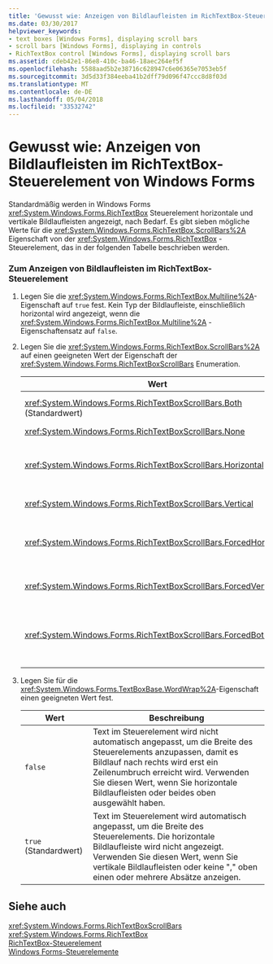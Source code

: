 ```yaml
---
title: 'Gewusst wie: Anzeigen von Bildlaufleisten im RichTextBox-Steuerelement von Windows Forms'
ms.date: 03/30/2017
helpviewer_keywords:
- text boxes [Windows Forms], displaying scroll bars
- scroll bars [Windows Forms], displaying in controls
- RichTextBox control [Windows Forms], displaying scroll bars
ms.assetid: cdeb42e1-86e8-410c-ba46-18aec264ef5f
ms.openlocfilehash: 5588aad5b2e38716c628947c6e06365e7053eb5f
ms.sourcegitcommit: 3d5d33f384eeba41b2dff79d096f47ccc8d8f03d
ms.translationtype: MT
ms.contentlocale: de-DE
ms.lasthandoff: 05/04/2018
ms.locfileid: "33532742"
---
```

# <a name="how-to-display-scroll-bars-in-the-windows-forms-richtextbox-control"></a>Gewusst wie: Anzeigen von Bildlaufleisten im RichTextBox-Steuerelement von Windows Forms
Standardmäßig werden in Windows Forms <xref:System.Windows.Forms.RichTextBox> Steuerelement horizontale und vertikale Bildlaufleisten angezeigt, nach Bedarf. Es gibt sieben mögliche Werte für die <xref:System.Windows.Forms.RichTextBox.ScrollBars%2A> Eigenschaft von der <xref:System.Windows.Forms.RichTextBox> -Steuerelement, das in der folgenden Tabelle beschrieben werden.  
  
### <a name="to-display-scroll-bars-in-a-richtextbox-control"></a>Zum Anzeigen von Bildlaufleisten im RichTextBox-Steuerelement  
  
1.  Legen Sie die <xref:System.Windows.Forms.RichTextBox.Multiline%2A>-Eigenschaft auf `true` fest. Kein Typ der Bildlaufleiste, einschließlich horizontal wird angezeigt, wenn die <xref:System.Windows.Forms.RichTextBox.Multiline%2A> -Eigenschaftensatz auf `false`.  
  
2.  Legen Sie die <xref:System.Windows.Forms.RichTextBox.ScrollBars%2A> auf einen geeigneten Wert der Eigenschaft der <xref:System.Windows.Forms.RichTextBoxScrollBars> Enumeration.  
  
    |Wert|Beschreibung|  
    |-----------|-----------------|  
    |<xref:System.Windows.Forms.RichTextBoxScrollBars.Both> (Standardwert)|Horizontale oder vertikale Bildlaufleisten angezeigt oder beides, nur, wenn der Text die Breite bzw. Höhe des Steuerelements überschreitet.|  
    |<xref:System.Windows.Forms.RichTextBoxScrollBars.None>|Nie zeigt Bildlaufleiste angezeigt.|  
    |<xref:System.Windows.Forms.RichTextBoxScrollBars.Horizontal>|Zeigt eine horizontale Bildlaufleiste nur, wenn der Text die Breite des Steuerelements überschreitet. (Damit dies eintritt, die <xref:System.Windows.Forms.TextBoxBase.WordWrap%2A> Eigenschaft muss festgelegt werden, um `false`.)|  
    |<xref:System.Windows.Forms.RichTextBoxScrollBars.Vertical>|Zeigt eine vertikale Bildlaufleiste nur, wenn der Text der Höhe des Steuerelements überschreitet.|  
    |<xref:System.Windows.Forms.RichTextBoxScrollBars.ForcedHorizontal>|Zeigt eine horizontale Bildlaufleiste bei der <xref:System.Windows.Forms.TextBoxBase.WordWrap%2A> -Eigenschaftensatz auf `false`. Wenn der Text nicht über die Breite des Steuerelements überschreitet die Bildlaufleiste abgeblendet angezeigt.|  
    |<xref:System.Windows.Forms.RichTextBoxScrollBars.ForcedVertical>|Zeigt immer eine vertikale Bildlaufleiste angezeigt. Wenn der Text nicht die Länge des Steuerelements überschreitet die Bildlaufleiste abgeblendet angezeigt.|  
    |<xref:System.Windows.Forms.RichTextBoxScrollBars.ForcedBoth>|Zeigt immer eine vertikale Bildlaufleiste an. Zeigt eine horizontale Bildlaufleiste bei der <xref:System.Windows.Forms.TextBoxBase.WordWrap%2A> -Eigenschaftensatz auf `false`. Wenn der Text nicht über die Breite bzw. Höhe des Steuerelements überschreitet die Bildlaufleisten abgeblendet angezeigt.|  
  
3.  Legen Sie für die <xref:System.Windows.Forms.TextBoxBase.WordWrap%2A>-Eigenschaft einen geeigneten Wert fest.  
  
    |Wert|Beschreibung|  
    |-----------|-----------------|  
    |`false`|Text im Steuerelement wird nicht automatisch angepasst, um die Breite des Steuerelements anzupassen, damit es Bildlauf nach rechts wird erst ein Zeilenumbruch erreicht wird. Verwenden Sie diesen Wert, wenn Sie horizontale Bildlaufleisten oder beides oben ausgewählt haben.|  
    |`true` (Standardwert)|Text im Steuerelement wird automatisch angepasst, um die Breite des Steuerelements. Die horizontale Bildlaufleiste wird nicht angezeigt. Verwenden Sie diesen Wert, wenn Sie vertikale Bildlaufleisten oder keine "," oben einen oder mehrere Absätze anzeigen.|  
  
## <a name="see-also"></a>Siehe auch  
 <xref:System.Windows.Forms.RichTextBoxScrollBars>  
 <xref:System.Windows.Forms.RichTextBox>  
 [RichTextBox-Steuerelement](../../../../docs/framework/winforms/controls/richtextbox-control-windows-forms.md)  
 [Windows Forms-Steuerelemente](../../../../docs/framework/winforms/controls/controls-to-use-on-windows-forms.md)

